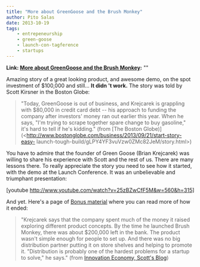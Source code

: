 ```yaml
---
title: "More about GreenGoose and the Brush Monkey"
author: Pito Salas
date: 2013-10-19
tags:
    - entrepeneurship
    - green-goose
    - launch-con-tagference
    - startups
---
```


**Link: [More about GreenGoose and the Brush Monkey](None):** ""



Amazing story of a great looking product, and awesome demo, on the spot
investment of $100,000 and still… **It didn 't work.** The story was told by
Scott Kirsner in the Boston Globe:

> "Today, GreenGoose is out of business, and Krejcarek is grappling with
> $80,000 in credit card debt -- his approach to funding the company after
> investors' money ran out earlier this year. When he says, "I'm trying to
> scrape together spare change to buy gasoline," it's hard to tell if he's
> kidding." (from [The Boston
> Globe)](<http://www.bostonglobe.com/business/2013/09/21/start-story-easy-
> launch-tough-build/gLPY4YF3vuVzw0ZMc82JeM/story.html>)

You have to admire that the founder of Green Goose (Brian Krejcarek) was
willing to share his experience with Scott and the rest of us. There are many
lessons there. To really appreciate the story you need to see how it started,
with the demo at the Launch Conference. It was an unbelievable and triumphant
presentation:

[youtube http://www.youtube.com/watch?v=25zBZwCfF5M&w=560&h=315]

And yet. Here's a page of [Bonus
material](<http://www.boston.com/business/technology/innoeco/2013/09/bonus_material_what_happens_af.html>)
where you can read more of how it ended:

> "Krejcarek says that the company spent much of the money it raised exploring
> different product concepts. By the time he launched Brush Monkey, there was
> about $200,000 left in the bank. The product wasn't simple enough for people
> to set up. And there was no big distribution partner putting it on store
> shelves and helping to promote it. "Distribution is probably one of the
> hardest problems for a startup to solve," he says." (from [Innovation
> Economy, Scott's
> Blog](<http://www.boston.com/business/technology/innoeco/2013/09/bonus_material_what_happens_af.html>))


